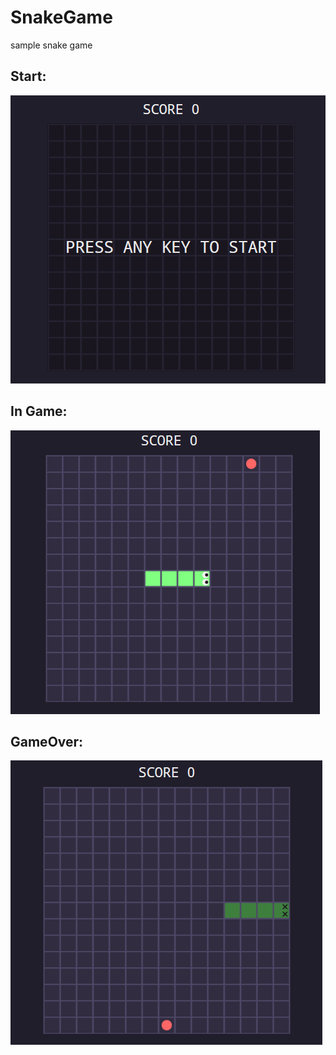 # SnakeGame
sample snake game

## Start:
![My Image](snack_startGame.png)
<br/>
## In Game:
![My Image](Snack_inGame.png)
<br/>

## GameOver:
![My Image](snack_gameOver.png)
